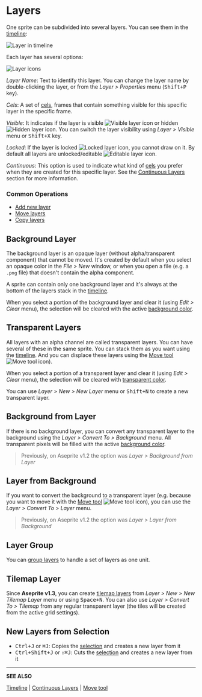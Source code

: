 # Layers

One sprite can be subdivided into several layers. You can see them
in the [timeline](timeline.md):

![Layer in timeline](layers/layer-in-timeline.png)

Each layer has several options:

![Layer icons](layers/layer-options.png)

*Layer Name*: Text to identify this layer.  You can change the layer
name by double-clicking the layer, or from the *Layer > Properties* menu (<kbd>Shift+P</kbd> key).

*Cels*: A set of [cels](cel.md), frames that contain something
visible for this specific layer in the specific frame.

*Visible*: It indicates if the layer is visible ![Visible layer icon](layers/visible-layer.png)
or hidden ![Hidden layer icon](layers/hidden-layer.png). You can switch the layer visibility
using *Layer > Visible* menu or <kbd>Shift+X</kbd> key.

*Locked*: If the layer is locked ![Locked layer icon](layers/locked-layer.png), you cannot draw on it.
By default all layers are unlocked/editable ![Editable layer icon](layers/editable-layer.png).

*Continuous*: This option is used to indicate what kind
of [cels](cel.md) you prefer when they are created for this
specific layer. See the [Continuous Layers](continuous-layers.md)
section for more information.

### Common Operations

* [Add new layer](new-layer.md)
* [Move layers](move-layers.md)
* [Copy layers](copy-layers.md)

## Background Layer

The background layer is an opaque layer (without alpha/transparent
component) that cannot be moved. It's created by default when you
select an opaque color in the *File > New* window, or when you open a
file (e.g. a `.png` file) that doesn't contain the alpha component.

A sprite can contain only one background layer and it's always at the
bottom of the layers stack in the [timeline](timeline.md).

When you select a portion of the background layer and clear it (using
*Edit > Clear* menu), the selection will be cleared with the active
[background color](color-bar.md).

## Transparent Layers

All layers with an alpha channel are called transparent layers.
You can have several of these in the same sprite.
You can stack them as you want using the [timeline](timeline.md).
And you can displace these layers using the [Move tool](move-tool.md) ![Move tool icon](tools/move-tool.png)).

When you select a portion of a transparent layer and clear it (using
*Edit > Clear* menu), the selection will be cleared with
[transparent color](transparent-color.md).

You can use *Layer > New > New Layer* menu or <kbd>Shift+N</kbd> to
create a new transparent layer.

## Background from Layer

If there is no background layer, you can convert any transparent
layer to the background using the *Layer > Convert To > Background*
menu. All transparent pixels will be filled with the active
[background color](color-bar.md#background-color).

> Previously, on Aseprite v1.2 the option was *Layer > Background from Layer*

## Layer from Background

If you want to convert the background to a transparent layer
(e.g. because you want to move it with the [Move tool](move-tool.md)
![Move tool icon](tools/move-tool.png)), you can use the
*Layer > Convert To > Layer* menu.

> Previously, on Aseprite v1.2 the option was *Layer > Layer from Background*

## Layer Group

You can [group layers](layer-group.md) to handle a set of layers as
one unit.

## Tilemap Layer

Since **Aseprite v1.3**, you can create [tilemap layers](tilemap.md)
from *Layer > New > New Tilemap Layer* menu or using <kbd>Space+N</kbd>.
You can also use *Layer > Convert To > Tilemap* from any regular transparent
layer (the tiles will be created from the active grid settings).

## New Layers from Selection

* <kbd>Ctrl+J</kbd> or <kbd>⌘J</kbd>: Copies the [selection](selecting.md) and creates a new layer from it
* <kbd>Ctrl+Shift+J</kbd> or <kbd>⇧⌘J</kbd>: Cuts the [selection](selecting.md) and creates a new layer from it

---

**SEE ALSO**

[Timeline](timeline.md) |
[Continuous Layers](continuous-layers.md) |
[Move tool](move-tool.md)
